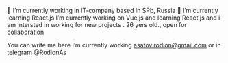 🔭 I’m currently working in IT-company based in SPb, Russia 
🌱 I’m currently learning React.js 
I’m currently working on Vue.js and learning React.js and i am intersted in working for new projects . 26 yers old.,  open for collaboration 

You can write me here I’m currently working asatov.rodion@gmail.com or in telegram @RodionAs

